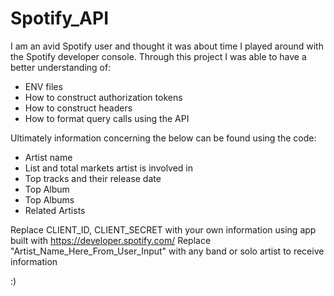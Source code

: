 # Spotify_API

I am an avid Spotify user and thought it was about time I played around with the Spotify developer console. Through this 
project I was able to have a better understanding of: 

* ENV files
* How to construct authorization tokens 
* How to construct headers
* How to format query calls using the API


Ultimately information concerning the below can be found using the code: 

* Artist name
* List and total markets artist is involved in
* Top tracks and their release date
* Top Album
* Top Albums 
* Related Artists

Replace CLIENT_ID, CLIENT_SECRET with your own information using app built with https://developer.spotify.com/
Replace "Artist_Name_Here_From_User_Input" with any band or solo artist to receive information

:) 
